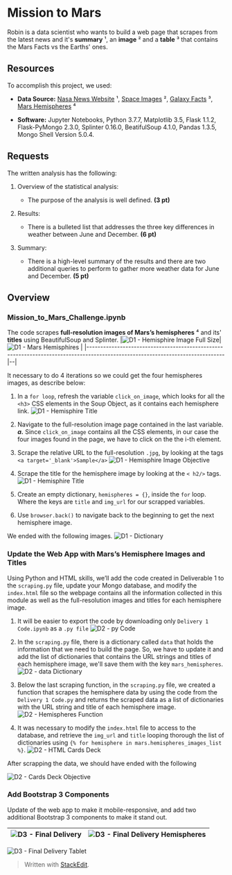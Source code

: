 # Mission to Mars

Robin is a data scientist who wants to build a web page that scrapes from  the latest news and it's **summary** ¹, an **image** ² and a **table** ³ that contains the Mars Facts vs the Earths' ones.

##  Resources

To accomplish this project, we used:

* **Data Source:** [Nasa News Website](https://mars.nasa.gov/news/?page=0&per_page=40&order=publish_date%20desc,created_at%20desc&search=&category=19,165,184,204&blank_scope=Latest) ¹, [Space Images](https://spaceimages-mars.com/) ²,  [Galaxy Facts](https://galaxyfacts-mars.com/) ³, [Mars Hemispheres](https://astrogeology.usgs.gov/search/results?q=hemisphere+enhanced&k1=target&v1=Mars) ⁴

* **Software:** Jupyter Notebooks, Python 3.7.7, Matplotlib 3.5, Flask 1.1.2, Flask-PyMongo 2.3.0, Splinter 0.16.0, BeatifulSoup 4.1.0, Pandas 1.3.5, Mongo Shell Version 5.0.4.


## Requests
The written analysis has the following:

1.  Overview of the statistical analysis:
    
    -   The purpose of the analysis is well defined.  **(3 pt)**
2.  Results:
    
    -   There is a bulleted list that addresses the three key differences in weather between June and December.  **(6 pt)**
3.  Summary:
    
    -   There is a high-level summary of the results and there are two additional queries to perform to gather more weather data for June and December.  **(5 pt)**

## Overview

### Mission_to_Mars_Challenge.ipynb

The code scrapes  **full-resolution images of Mars’s hemispheres** ⁴ and its' **titles** using BeautifulSoup and Splinter. 
|![D1 - Hemisphire Image Full Size](https://user-images.githubusercontent.com/90414330/151499730-93423ebc-539d-4825-a80b-7b79f18fc5a4.png)| ![D1 - Mars Hemisphires](https://user-images.githubusercontent.com/90414330/151499019-dba27a3a-c7d6-4bb3-9648-1f149946e697.png) |
|-------------------------------------------------------------------------------------------------------------------------------|--|

It necessary to do 4 iterations so we could get the four hemispheres images, as describe below:
1. In a `for loop`, refresh the variable `click_on_image`, which looks for all the `<h3>` CSS elements in the Soup Object, as it contains each hemisphere link.
![D1 - Hemisphire Title](https://user-images.githubusercontent.com/90414330/151499709-13b6367d-2db7-4d69-ba27-28164f4b420d.png)
2. Navigate to the full-resolution image page contained in the last variable. ***a.*** Since `click_on_image` contains all the CSS elements, in our case the four images found in the page, we have to click on the the i-th element.
3. Scrape the relative URL to the full-resolution `.jpg`, by looking at the tags `<a target='_blank'>Sample</a>`
![D1 - Hemisphire Image Objective](https://user-images.githubusercontent.com/90414330/151499010-38b7ee2c-5d40-4121-a2a4-424153e8a2a1.png)

4. Scrape the title for the hemisphere image by looking at the `< h2/>` tags.
![D1 - Hemisphire Title](https://user-images.githubusercontent.com/90414330/151499989-45eb5fac-d06e-44e6-96b4-92f22705165d.png)

5.  Create an empty dictionary,  `hemispheres = {}`, inside the  `for`  loop. Where the keys are `title` and `img_url` for our scrapped variables.
6.  Use  `browser.back()`  to navigate back to the beginning to get the next hemisphere image. 

We ended with the following images.
![D1 - Dictionary](https://user-images.githubusercontent.com/90414330/151499713-ffba276a-0f3e-47a9-880d-55dfc35b700e.png)


### Update the Web App with Mars’s Hemisphere Images and Titles
Using Python and HTML skills, we’ll add the code  created in Deliverable 1 to the `scraping.py` file, update your Mongo database, and modify the `index.html` file so the webpage contains all the information collected in this module as well as the full-resolution images and titles for each hemisphere image.

1. It will be easier to export the code by downloading only `Delivery 1 Code.ipynb` as a `.py file`
![D2 - py Code](https://user-images.githubusercontent.com/90414330/151661207-44906864-7fc4-45ca-ac96-482d354cb101.png)

2. In the `scraping.py`  file, there is a dictionary called `data` that holds the information that we need to build the page. So, we have to update it and add the list of dictionaries that contains the URL strings and titles of each hemisphere image, we'll save them with the key `mars_hemispheres`.
![D2 - data Dictionary](https://user-images.githubusercontent.com/90414330/151661202-02e016eb-1d09-49c9-b8a0-542caa777f77.png)

3. Below the last scraping function, in the `scraping.py` file, we created a function that scrapes the hemisphere data by using the code from the `Delivery 1 Code.py` and returns the scraped data as a list of dictionaries with the URL string and title of each hemisphere image.
![D2 - Hemispheres Function](https://user-images.githubusercontent.com/90414330/151661203-b2fec9d3-cce9-4f28-a04a-ed47c3d21596.png)

4. It was necessary to modify the `index.html` file to access to the database, and retrieve the `img_url` and `title` looping thorough the   list of dictionaries using `{% for hemisphere in mars.hemispheres_images_list %}`. 
![D2 - HTML Cards Deck](https://user-images.githubusercontent.com/90414330/151661206-09549bdf-7134-4d44-a84c-42879b1f0adc.png)


After scrapping the data, we should have ended with the following

![D2 - Cards Deck Objective](https://user-images.githubusercontent.com/90414330/151661198-7df1b500-72c5-40c8-a182-52f8bf1719a7.png)

### Add Bootstrap 3 Components
Update of the web app to make it mobile-responsive, and add two additional Bootstrap 3 components to make it stand out.

| ![D3 - Final Delivery](https://user-images.githubusercontent.com/90414330/151664476-9bfc64b4-e3ed-4e5b-b633-3a38858ea596.png) | ![D3 - Final Delivery Hemispheres](https://user-images.githubusercontent.com/90414330/151664478-fa8b8efa-8133-4215-829b-ac89cb7cc6e4.png) | 
|--|--|

![D3 - Final Delivery Tablet](https://user-images.githubusercontent.com/90414330/151664470-1bda2941-babc-40eb-8c1d-766f716ac2a1.png)


> Written with [StackEdit](https://stackedit.io/).